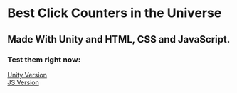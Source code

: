 # Best Click Counters in the Universe

## Made With Unity and HTML, CSS and JavaScript.

### Test them right now:


[Unity Version](https://boss10off.github.io/The_D5_Unity_Klickzaehler/) <br>
[JS Version](https://boss10off.github.io/The_D5_Unity_Klickzaehler/js-version/)
